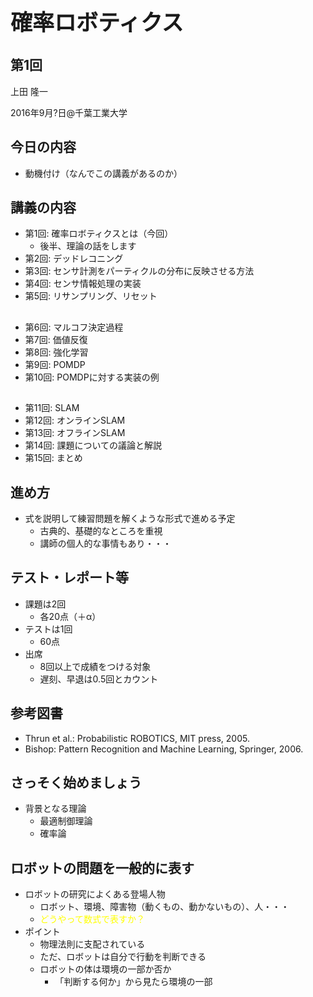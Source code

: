 <h1 style="font-size: 250%;">確率ロボティクス</h1>
<h2>第1回</h2>
上田 隆一

2016年9月?日\@千葉工業大学

<!--nextpage-->
<h2>今日の内容</h2>
<ul>
 	<li>動機付け（なんでこの講義があるのか）</li>
</ul>
<!--nextpage-->
<h2>講義の内容</h2>
<ul>
 	<li>第1回: 確率ロボティクスとは（今回）
<ul>
 	<li>後半、理論の話をします</li>
</ul>
</li>
 	<li>第2回: デッドレコニング</li>
 	<li>第3回: センサ計測をパーティクルの分布に反映させる方法</li>
 	<li>第4回: センサ情報処理の実装</li>
 	<li>第5回: リサンプリング、リセット</li>
</ul>
<h2><!--nextpage--></h2>
<ul>
 	<li>第6回: マルコフ決定過程</li>
 	<li>第7回: 価値反復</li>
 	<li>第8回: 強化学習</li>
 	<li>第9回: POMDP</li>
 	<li>第10回: POMDPに対する実装の例</li>
</ul>
<h2><!--nextpage--></h2>
<ul>
 	<li>第11回: SLAM</li>
 	<li>第12回: オンラインSLAM</li>
 	<li>第13回: オフラインSLAM</li>
 	<li>第14回: 課題についての議論と解説</li>
 	<li>第15回: まとめ</li>
</ul>
<h2><!--nextpage--></h2>
<h2>進め方</h2>
<ul>
 	<li>式を説明して練習問題を解くような形式で進める予定
<ul>
 	<li>古典的、基礎的なところを重視</li>
 	<li>講師の個人的な事情もあり・・・</li>
</ul>
</li>
</ul>
<h2><!--nextpage--></h2>
<h2>テスト・レポート等</h2>
<ul>
 	<li>課題は2回
<ul>
 	<li>各20点（＋α）</li>
</ul>
</li>
 	<li>テストは1回
<ul>
 	<li>60点</li>
</ul>
</li>
 	<li>出席
<ul>
 	<li>8回以上で成績をつける対象</li>
 	<li>遅刻、早退は0.5回とカウント</li>
</ul>
</li>
</ul>
<!--nextpage-->
<h2>参考図書</h2>
<ul>
 	<li>Thrun et al.: Probabilistic ROBOTICS, MIT press, 2005.</li>
 	<li>Bishop: Pattern Recognition and Machine Learning, Springer, 2006.</li>
</ul>
<!--nextpage-->
<h2>さっそく始めましょう</h2>
<ul>
 	<li>背景となる理論
<ul>
 	<li>最適制御理論</li>
 	<li>確率論</li>
</ul>
</li>
</ul>
<!--nextpage-->
<h2>ロボットの問題を一般的に表す</h2>
<ul>
 	<li>ロボットの研究によくある登場人物
<ul>
 	<li>ロボット、環境、障害物（動くもの、動かないもの）、人・・・</li>
 	<li><span style="color: #ffff00;">どうやって数式で表すか？</span></li>
</ul>
</li>
 	<li>ポイント
<ul>
 	<li>物理法則に支配されている</li>
 	<li>ただ、ロボットは自分で行動を判断できる</li>
 	<li>ロボットの体は環境の一部か否か
<ul>
 	<li>「判断する何か」から見たら環境の一部</li>
</ul>
</li>
</ul>
</li>
</ul>
